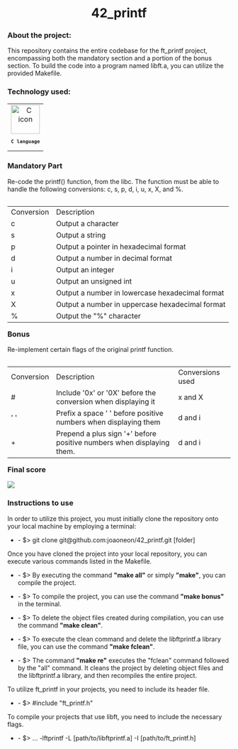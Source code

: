 <h1 align="center">
  42_printf
</h1>
<p align="center>
  <img src="https://github.com/joaoneon/42_printf/assets/6489188/e0f404d3-1438-4f30-a6db-92553e3a21d1">
</p>
<h3 align="left">
About the project:
</h3>
<p>
This repository contains the entire codebase for the ft_printf project, encompassing both the mandatory section and a portion of the bonus section. To build the code into a program named libft.a, you can utilize the provided Makefile.
</p>
 <h3 align="left">
    Technology used:
  </h3>
   <table>
       <td align="center">
            <img src="https://skillicons.dev/icons?i=c" width="65px" alt="C icon" /><br>
            <sub>
                <b>
                    <pre>C language</pre>
                </b>
            </sub>
        </td>
  </table>
 <h3 align=>
  Mandatory Part  
</h3>
  <p align="left">
Re-code the printf() function, from the libc. The function must be able to handle the following conversions: c, s, p, d, i, u, x, X, and %.
  </p>
  <table align="left">
  <tr>
    <td>Conversion</td>
    <td>Description</td>
  </tr>
  <tr>
    <td>c</td>
    <td>Output a character</td>
  </tr>
    <tr>
    <td>s</td>
    <td>Output a string</td>
  </tr>
    <tr>
    <td>p</td>
    <td>Output a pointer in hexadecimal format</td>
  </tr>
    <tr>
    <td>d</td>
    <td>Output a number in decimal format</td>
  </tr>
    <tr>
    <td>i</td>
    <td>Output an integer</td>
  </tr>
      <tr>
    <td>u</td>
    <td>Output an unsigned int</td>
  </tr>
        <tr>
    <td>x</td>
    <td>Output a number in lowercase hexadecimal format</td>
  </tr>
       <tr>
    <td>X</td>
    <td>Output a number in uppercase hexadecimal format</td>
  </tr>
         <tr>
    <td>%</td>
    <td>Output the "%" character</td>
  </tr>
  </table>

<h3 align="left">
  Bonus
</h3>
<p align="left">
Re-implement certain flags of the original printf function.
</p>
 <table align="left">
  <tr>
    <td>Conversion</td>
    <td>Description</td>
    <td>Conversions used</td>
  </tr>
  <tr>
    <td>#</td>
    <td>Include '0x' or '0X' before the conversion when displaying it</td>
    <td>x and X</td>
  </tr>
    <tr>
    <td>' '</td>
    <td>Prefix a space ' ' before positive numbers when displaying them</td>
    <td>d and i</td>
  </tr>
    <tr>
    <td>+</td>
    <td>Prepend a plus sign '+' before positive numbers when displaying them.</td>
    <td>d and i</td>
  </tr>
 </table>

   <h3 align="left">
   Final score  
</h3>
<p align="left">
  <img src="https://github.com/joaoneon/42_printf/assets/6489188/3f594533-bfaa-46b9-8273-ca51b0521756">
</p>

 <h3 align="left">
  Instructions to use  
</h3>
<p>
  In order to utilize this project, you must initially clone the repository onto your local machine by employing a terminal:
  </p>
  <ul>
  <li>
  - $> git clone git@github.com:joaoneon/42_printf.git [folder]
  </ul>
  </li>
  
  <p>
  Once you have cloned the project into your local repository, you can execute various commands listed in the Makefile.
  </p>
  <ul>
  <li>
  - $> By executing the command <b>"make all"</b> or simply <b>"make"</b>, you can compile the project.
  </ul>
  </li>
    <ul>
  <li>
  - $> To compile the project, you can use the command <b>"make bonus"</b> in the terminal.
  </ul>
  </li>
    <ul>
  <li>
  - $> To delete the object files created during compilation, you can use the command <b>"make clean"</b>.
  </ul>
  </li>
    <ul>
  <li>
  - $> To execute the clean command and delete the libftprintf.a library file, you can use the command <b>"make fclean"</b>.
  </ul>
  </li>
    <ul>
  <li>
  - $>  The command <b>"make re"</b> executes the "fclean" command followed by the "all" command. It cleans the project by deleting object files and the libftprintf.a library, and then recompiles the entire project.
  </ul>
  </li>
  <p>
    To utilize ft_printf in your projects, you need to include its header file.
  </p>
    <ul>
  <li>
  - $> #include "ft_printf.h"
  </ul>
  </li>
    <p>
    
To compile your projects that use libft, you need to include the necessary flags.
  </p>
    <ul>
  <li>
  - $> ... -lftprintf -L [path/to/libftprintf.a] -I [path/to/ft_printf.h]
  </ul>
  </li>
  
